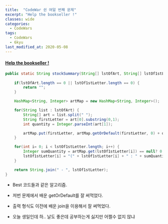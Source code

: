 ```yaml
---
title:  "CodeWar 쉰 여덞 번째 문제"
excerpt: "Help the bookseller !"
classes: wide
categories:
  - CodeWars
tags:
  - CodeWars
  - 6kyu
last_modified_at: 2020-05-08
---
```


#### [Help the bookseller !](https://www.codewars.com/kata/54dc6f5a224c26032800005c)

```java
public static String stockSummary(String[] lstOfArt, String[] lstOf1stLetter) {
		
    if(lstOfArt.length == 0 || lstOf1stLetter.length == 0) {
        return "";
    }

    HashMap<String, Integer> artMap = new HashMap<String, Integer>();

    for(String list : lstOfArt) {
        String[] art = list.split(" ");
        String firstLetter = art[0].substring(0,1);
        int quantity = Integer.parseInt(art[1]);

        artMap.put(firstLetter, artMap.getOrDefault(firstLetter, 0) + quantity);
    }

    for(int i= 0; i < lstOf1stLetter.length; i++) {
        Integer sumQuantity = artMap.get(lstOf1stLetter[i]) == null? 0 : artMap.get(lstOf1stLetter[i]);
        lstOf1stLetter[i] = "(" + lstOf1stLetter[i] + " : " + sumQuantity + ")";
    }

    return String.join(" - ", lstOf1stLetter);
}
```

* Best 코드들과 같은 알고리즘.

* 저번 문제에서 배운 getOrDefault를 잘 써먹었다.

* 출력 형식도 이전에 배운 join을 이용해서 잘 써먹었다.

* 오늘 생일인데 하.. 날도 좋은데 공부하는게 싫지만 어쩔수 없지 않냐

  
